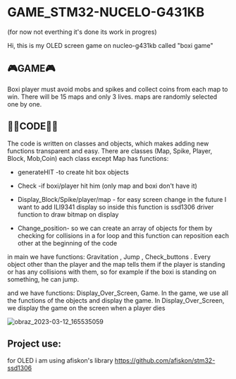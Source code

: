 # GAME_STM32-NUCELO-G431KB

(for now not everthing it's done its work in progres)

Hi, this is my OLED screen game on nucleo-g431kb called "boxi game"

## 🎮GAME🎮

Boxi player must avoid mobs and spikes and collect coins from each map to win. There will be 15 maps and only 3 lives. maps are randomly selected one by one.

## 🐱‍👤CODE🐱‍👤

The code is written on classes and objects, which makes adding new functions transparent and easy. There are classes (Map, Spike, Player, Block, Mob,Coin) each class except Map has functions:

* generateHIT -to create hit box objects

* Check -if boxi/player hit him (only map and boxi don't have it)

* Display_Block/Spike/player/map - for easy screen change in the future I want to add ILI9341 display so inside this function is ssd1306 driver function to draw bitmap on display

* Change_position- so we can create an array of objects for them by checking for collisions in a for loop and this function can reposition each other at the beginning of the code

in main we have functions: Gravitation , Jump , Check_buttons . Every object other than the player and the map tells them if the player is standing or has any collisions with them, so for example if the boxi is standing on something, he can jump.

and we have functions: Display_Over_Screen, Game. In the game, we use all the functions of the objects and display the game. In Display_Over_Screen, we display the game on the screen when a player dies

![obraz_2023-03-12_165535059](https://user-images.githubusercontent.com/112076828/224556436-bd9b311a-e8e2-4f13-9b84-e3af18211fe2.png)


## Project use:
for OLED i am using afiskon's library https://github.com/afiskon/stm32-ssd1306

